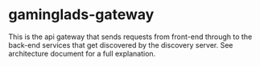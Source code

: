 # gaminglads-gateway
This is the api gateway that sends requests from front-end through to the back-end services that get discovered by the discovery server.
See architecture document for a full explanation.
